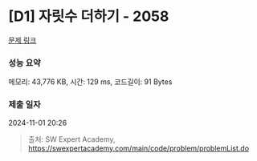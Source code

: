 # [D1] 자릿수 더하기 - 2058 

[문제 링크](https://swexpertacademy.com/main/code/problem/problemDetail.do?contestProbId=AV5QPRjqA10DFAUq) 

### 성능 요약

메모리: 43,776 KB, 시간: 129 ms, 코드길이: 91 Bytes

### 제출 일자

2024-11-01 20:26



> 출처: SW Expert Academy, https://swexpertacademy.com/main/code/problem/problemList.do
